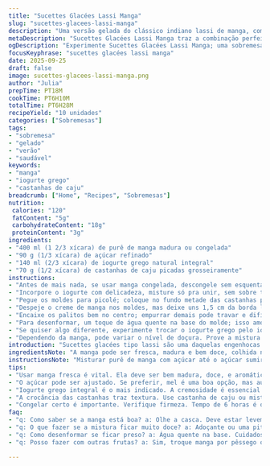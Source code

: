```yaml
---
title: "Sucettes Glacées Lassi Manga"
slug: "sucettes-glacees-lassi-manga"
description: "Uma versão gelada do clássico indiano lassi de manga, com iogurte grego e toque crocante das pistaches. Pouco açúcar, textura cremosa e frescor na medida certa. Uso manga fresca ou congelada, dá pra substituir pistache por amêndoas ou castanha de caju. Congela até criar casquinha firme, mas não deixar cristalina. Mistura simples, só cuidado pra não dissolver o açúcar demais e perder o frescor do iogurte. Sempre uma surpresa a textura final, que une doce, ácido e salgado no palito. Ideal pra dias de calor ou pra surpreender qualquer fã de sobremesas geladas sem complicação."
metaDescription: "Sucettes Glacées Lassi Manga traz a combinação perfeita de manga, iogurte grego e crocância das castanhas, ideal para refrescar no calor"
ogDescription: "Experimente Sucettes Glacées Lassi Manga; uma sobremesa gelada refrescante, cremosa e cheia de texturas por castanhas crocantes"
focusKeyphrase: "sucettes glacées lassi manga"
date: 2025-09-25
draft: false
image: sucettes-glacees-lassi-manga.png
author: "Julia"
prepTime: PT18M
cookTime: PT6H10M
totalTime: PT6H28M
recipeYield: "10 unidades"
categories: ["Sobremesas"]
tags:
- "sobremesa"
- "gelado"
- "verão"
- "saudável"
keywords:
- "manga"
- "iogurte grego"
- "castanhas de caju"
breadcrumb: ["Home", "Recipes", "Sobremesas"]
nutrition: 
 calories: "120"
 fatContent: "5g"
 carbohydrateContent: "18g"
 proteinContent: "3g"
ingredients:
- "400 ml (1 2/3 xícara) de purê de manga madura ou congelada"
- "90 g (1/3 xícara) de açúcar refinado"
- "140 ml (2/3 xícara) de iogurte grego natural integral"
- "70 g (1/2 xícara) de castanhas de caju picadas grosseiramente"
instructions:
- "Antes de mais nada, se usar manga congelada, descongele sem esquentar demais, para não perder aroma. Use um fouet para bater o purê com o açúcar, misture até sumir o grão, nunca mexa demais pra não liberar líquido e perder cremosidade."
- "Incorpore o iogurte com delicadeza, misture só pra unir, sem sobre trabalhar. Isso mantém textura firme depois do congelamento. O segredo é mexer até sentir o corpo do creme, nem muito líquido, nem pesado demais."
- "Pegue os moldes para picolé; coloque no fundo metade das castanhas picadas. As castanhas oferecem crocância e um sabor amanteigado que corta o doce — tente não torrar, mantém natural."
- "Despeje o creme de manga nos moldes, mas deixe uns 1,5 cm da borda livre para evitar transbordar quando expandir no freezer. Tampe tudo com o resto das castanhas; elas vão aparecer na hora de morder, um detalhe divertido."
- "Encaixe os palitos bem no centro; empurrar demais pode travar e dificultar retirar depois. Leve direto ao freezer, não mexa por pelo menos 6 horas para firmar direito."
- "Para desenformar, um toque de água quente na base do molde; isso amolece a camada externa e facilita o deslizamento, nada de ficar forçando e quebrar o sorvete."
- "Se quiser algo diferente, experimente trocar o iogurte grego pelo iogurte natural cremoso, vai alterar a firmeza achando mais cremoso, quase um sorvete mole. Ou usar amêndoas em vez das castanhas, fica uma textura menos agressiva mas ainda crocante."
- "Dependendo da manga, pode variar o nível de doçura. Prove a mistura antes de congelar, ajuste com açúcar se achar que falta brilho, mas cuidado pra não fazer doce demais porque o frio reduz a percepção de sabor."
introduction: "Sucettes glacées tipo lassi são uma daquelas engenhocas refrescantes que encontro no mercado indiano, daquelas que trazem a doçura e o frescor da manga num equilíbrio delicado com o iogurte grego, que tú acha firme mas não pesado. Aprendi que o segredo tá no experimentar: ajustar a manga, testar o ponto do açúcar e escolher as castanhas certas. O palito vira uma explosão de textura, com o crocante das castanhas quebrando o gelo a cada mordida. Será que o brasileiro vai curtir essa mistura gelada e exótica? Eu digo que sim, e que é uma ótima pedida pra substituir sorvetes industrializados em momentos de calor intenso."
ingredientsNote: "A manga pode ser fresca, madura e bem doce, colhida na hora ou congelada. Se congelar, tenha cuidado ao descongelar pra não virar uma papa aquosa; o ideal é deixar na geladeira de um dia para o outro. O açúcar pode ser substituído por mel ou açúcar de coco pra um toque mais natural, mas ajuste a quantidade, pois o mel adoça mais. Já o iogurte grego deve ser integral para garantir cremosidade, mas dá pra usar desnatado se quiser leveza. Trocar as castanhas por amêndoas ou nozes muda o estilo da sobremesa, traz diferentes texturas e sabores. Sempre prefira castanhas sem sal nem torradas para preservar o frescor do picolé."
instructionsNote: "Misturar purê de manga com açúcar até o açúcar sumir é crucial; isso evita cristais grosseiros no freezer e mantém textura agradável. Incorporar o iogurte suavemente ajuda na consistência final, evitando que o creme vire líquido demais depois de congelar. A montagem com castanhas em cima e embaixo cria camadas de textura que surpreendem na mordida — é como brincar com contraste no palito. Colocar o recheio a 1,5 cm da borda é mais regra de cozinha do que medida exata, evitando transbordo e garantindo espaço para expansão do líquido congelado. Congelar por cerca de 6 horas é o básico, mas o toque é observar a firmeza ao tato — duro e opaco indica bom ponto de congelamento. Deixar a peça fora do molde com um toque de água quente é o jeito mais prático pra soltar sem quebrar, evita frustrações na hora do consumo."
tips:
- "Usar manga fresca é vital. Ela deve ser bem madura, doce, e aromática. Mas, se escolher congelada, descongele na geladeira. Não esquente. Flexível, mas cuidado com textura."
- "O açúcar pode ser ajustado. Se preferir, mel é uma boa opção, mas aumente a quantidade com cautela. Melado, natural, não exagerar. Adoçar é arte, cada manga é diferente."
- "Iogurte grego integral é o mais indicado. A cremosidade é essencial. Pode utilizar desnatado. Textura muda. Mais leve, quase líquido. Experimente, ajuste ao seu paladar."
- "A crocância das castanhas traz textura. Use castanha de caju ou misture com amêndoas. Evite torrar. Prefira sempre sem sal. Isso mantém a frescura na mordida."
- "Congelar certo é importante. Verifique firmeza. Tempo de 6 horas é o mínimo. Dureza ao toque significa sucesso. Evite que se transforme em cristais. O ponto é tudo."
faq:
- "q: Como saber se a manga está boa? a: Olhe a casca. Deve estar levemente macia. Aromática ao toque. Se estiver dura, não use. O sabor pode falhar."
- "q: O que fazer se a mistura ficar muito doce? a: Adoçante ou uma pitada de sal pode equilibrar. Testa antes de congelar. Melhora sabor, mas não em excesso."
- "q: Como desenformar se ficar preso? a: Água quente na base. Cuidadosamente. Pode soltar. Não quebre, evite frustração na hora de servir. Uma técnica simples."
- "q: Posso fazer com outras frutas? a: Sim, troque manga por pêssego ou abacaxi. Adoçar de acordo com a fruta. Texturas e sabores surpreendentes. Mantenha atenção ao ponto."

---
```

